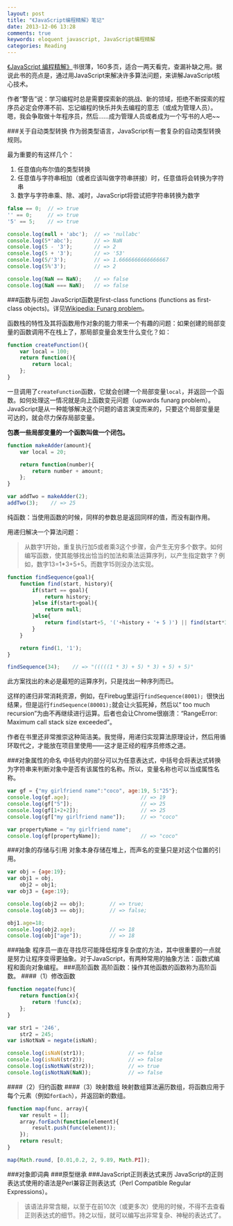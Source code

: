 ```yaml
---
layout: post
title: "《JavaScript编程精解》笔记"
date: 2013-12-06 13:28
comments: true
keywords: eloquent javascript, JavaScript编程精解
categories: Reading
---
```

<a href="http://book.douban.com/subject/19933548/" class="douban_book" target="_blank" name="19933548">《JavaScript 编程精解》</a>书很薄，160多页，适合一两天看完，查漏补缺之用。据说此书的亮点是，通过用JavaScript来解决许多算法问题，来讲解JavaScript核心技术。

作者“警告”说：学习编程时总是需要探索新的挑战、新的领域，拒绝不断探索的程序员必定会停滞不前、忘记编程的快乐并失去编程的意志（或成为管理人员）。嗯，我会争取做十年程序员，然后……成为管理人员或者成为一个写书的人吧~~

<!-- more -->

###关于自动类型转换
作为弱类型语言，JavaScript有一套复杂的自动类型转换规则。

最为重要的有这样几个：

1. 任意值向布尔值的类型转换
2. 任意值与字符串相加（或者应该叫做字符串拼接）时，任意值将会转换为字符串
3. 数字与字符串乘、除、减时，JavaScript将尝试把字符串转换为数字

``` javascript
false == 0;  // => true
'' == 0;     // => true
'5' == 5;    // => true

console.log(null + 'abc');  // => 'nullabc'
console.log(5*'abc');       // => NaN
console.log(5 - '3');       // => 2
console.log(5 + '3');       // => '53'
console.log(5/'3');         // => 1.6666666666666667
console.log(5%'3');         // => 2

console.log(NaN == NaN);    // => false
console.log(NaN === NaN);   // => false
```
###函数与闭包
JavaScript函数是first-class functions (functions as first-class objects)。详见<a href="http://en.wikipedia.org/wiki/Funarg_problem" target="_blank">Wikipedia: Funarg problem</a>。

函数栈的特性及其将函数用作对象的能力带来一个有趣的问题：如果创建的局部变量的函数调用不在栈上了，那局部变量会发生什么变化？如：

``` javascript
function createFunction(){
	var local = 100;
	return function(){
		return local;
	};
}
```
一旦调用了`createFunction`函数，它就会创建一个局部变量`local`，并返回一个函数。如何处理这一情况就是向上函数变元问题（upwards funarg problem）。JavaScript是从一种能够解决这个问题的语言演变而来的，只要这个局部变量是可达的，就会尽力保存局部变量。

<strong>包裹一些局部变量的一个函数叫做一个闭包。</strong>

``` javascript
function makeAdder(amount){
	var local = 20;

	return function(number){
		return number + amount;
	};
}

var addTwo = makeAdder(2);
addTwo(3);    // => 25
```

纯函数：当使用函数的时候，同样的参数总是返回同样的值，而没有副作用。

用递归解决一个算法问题：

> 从数字1开始，重复执行加5或者乘3这个步骤，会产生无穷多个数字。如何编写函数，使其能够找出恰当的加法和乘法运算序列，以产生指定数字？例如，数字13=1*3+5+5。而数字15则没办法实现。

``` javascript 解决方案
function findSequence(goal){
	function find(start, history){
		if(start == goal){
			return history;
		}else if(start>goal){
			return null;
		}else{
			return find(start+5, '('+history + '+ 5 )') || find(start*3, '('+history+' * 3 )');
		}
	}

	return find(1, '1');
}

findSequence(34);    // => "(((((1 * 3) + 5) * 3) + 5) + 5)"
```
此方案找出的未必是最短的运算序列，只是找出一种序列而已。

这样的递归非常消耗资源，例如，在Firebug里运行`findSequence(8001); `很快出结果，但是运行`findSequence(80001);`就会让火狐死掉，然后以“ too much recursion”为由不再继续进行运算。后者也会让Chrome很崩溃：“RangeError: Maximum call stack size exceeded”。

作者在书里还非常推崇这种简洁美。我觉得，用递归实现算法原理设计，然后用循环取代之，才能放在项目里使用——这才是正经的程序员修炼之道。

###对象属性的命名
中括号内的部分可以为任意表达式，中括号会将表达式转换为字符串来判断对象中是否有该属性的名称。所以，变量名称也可以当成属性名称。
```javascript
var gf = {"my girlfriend name":"coco", age:19, 5:"25"};
console.log(gf.age);                       // => 19
console.log(gf["5"]);                      // => 25
console.log(gf[1+2+2]);                    // => 25
console.log(gf["my girlfriend name"]);     // => "coco"

var propertyName = "my girlfriend name";
console.log(gf[propertyName]);             // => "coco"
```

###对象的存储与引用
对象本身存储在堆上，而声名的变量只是对这个位置的引用。
```javascript obj、obj1、obj2是对完全相同的一个对象的引用
var obj = {age:19};
var obj1 = obj,
    obj2 = obj1;
var obj3 = {age:19};

console.log(obj2 == obj);        // => true;
console.log(obj3 == obj);        // => false;

obj1.age=18;
console.log(obj2.age);           // => 18
console.log(obj["age"]);         // => 18
```

###抽象
程序员一直在寻找尽可能降低程序复杂度的方法，其中很重要的一点就是努力让程序变得更抽象。对于JavaScript，有两种常用的抽象方法：函数式编程和面向对象编程。
###高阶函数
高阶函数：操作其他函数的函数称为高阶函数。
####（1）修改函数
``` javascript
function negate(func){
	return function(x){
		return !func(x);
	};
}

var str1 = '246',
    str2 = 245;
var isNotNaN = negate(isNaN);

console.log(isNaN(str1));              // => false
console.log(isNaN(str2));              // => false
console.log(isNotNaN(str2));           // => true
console.log(isNotNaN(NaN));            // => false
```

####（2）归约函数
####（3）映射数组
映射数组算法遍历数组，将函数应用于每个元素（例如`forEach`），并返回新的数组。

``` javascript
function map(func, array){
	var result = [];
	array.forEach(function(element){
		result.push(func(element));
	});
	return result;
}

map(Math.round, [0.01,0.2, 2, 9.89, Math.PI]);
```

###对象即词典
###原型继承
###JavaScript正则表达式来历
JavaScript的正则表达式使用的语法是Perl兼容正则表达式（Perl Compatible Regular Expressions）。

> 该语法非常含糊，以至于在前10次（或更多次）使用的时候，不得不去查看正则表达式的细节。持之以恒，就可以编写出非常复杂、神秘的表达式了。